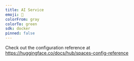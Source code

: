 ```yaml
---
title: AI Service
emoji: 🚀
colorFrom: gray
colorTo: green
sdk: docker
pinned: false
---
```


Check out the configuration reference at https://huggingface.co/docs/hub/spaces-config-reference
